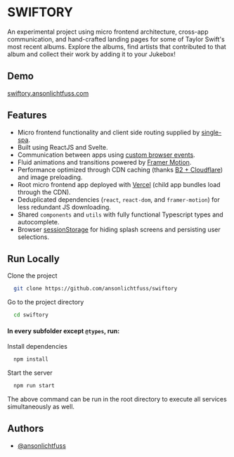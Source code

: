 # SWIFTORY

An experimental project using micro frontend architecture,
cross-app communication, and hand-crafted landing pages for some of Taylor Swift's most
recent albums. Explore the albums, find artists that contributed to that album and collect their work by adding it to your Jukebox!

## Demo

[swiftory.ansonlichtfuss.com](https://swiftory.ansonlichtfuss.com)

## Features

- Micro frontend functionality and client side routing supplied by [single-spa](https://single-spa.js.org).
- Built using ReactJS and Svelte.
- Communication between apps using [custom browser events](https://developer.mozilla.org/en-US/docs/Web/Events/Creating_and_triggering_events).
- Fluid animations and transitions powered by [Framer Motion](https://www.framer.com/motion/).
- Performance optimized through CDN caching (thanks [B2 + Cloudflare](https://help.backblaze.com/hc/en-us/articles/217666928-Using-Backblaze-B2-with-the-Cloudflare-CDN)) and image preloading.
- Root micro frontend app deployed with [Vercel](https://vercel.com) (child app bundles load through the CDN).
- Deduplicated dependencies (`react`, `react-dom`, and `framer-motion`) for less redundant JS downloading.
- Shared `components` and `utils` with fully functional Typescript types and autocomplete.
- Browser [sessionStorage](https://developer.mozilla.org/en-US/docs/Web/API/Window/sessionStorage) for hiding splash screens and persisting user selections.

## Run Locally

Clone the project

```bash
  git clone https://github.com/ansonlichtfuss/swiftory
```

Go to the project directory

```bash
  cd swiftory
```

#### In every subfolder except `@types`, run:

Install dependencies

```bash
  npm install
```

Start the server

```bash
  npm run start
```

The above command can be run in the root directory to execute all services simultaneously as well.

## Authors

- [@ansonlichtfuss](https://www.github.com/ansonlichtfuss)

